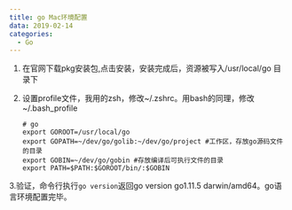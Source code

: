 ```yaml
---
title: go Mac环境配置
data: 2019-02-14
categories:
  - Go
---
```


1. 在官网下载pkg安装包,点击安装，安装完成后，资源被写入/usr/local/go 目录下

2. 设置profile文件，我用的zsh，修改~/.zshrc。用bash的同理，修改~/.bash_profile

   ```
   # go
   export GOROOT=/usr/local/go
   export GOPATH=~/dev/go/golib:~/dev/go/project #工作区，存放go源码文件的目录
   export GOBIN=~/dev/go/gobin #存放编译后可执行文件的目录
   export PATH=$PATH:$GOROOT/bin/:$GOBIN
   ```

3.验证，命令行执行`go version`返回go version go1.11.5 darwin/amd64。go语言环境配置完毕。


